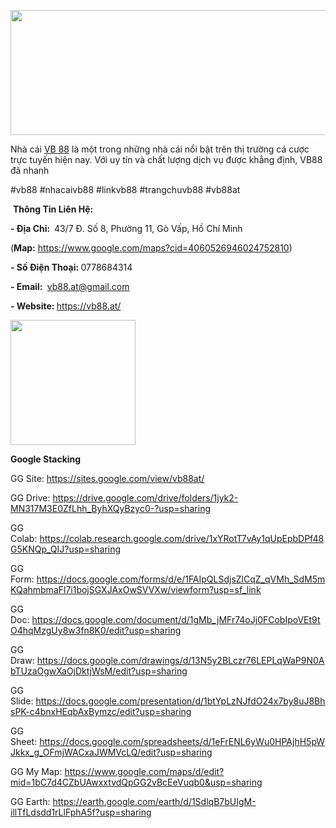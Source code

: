 <p><img src="https://pbs.twimg.com/profile_banners/1851241228899364864/1730205379/1500x500" alt="" width="600" height="200" /></p>
<p>Nh&agrave; c&aacute;i&nbsp;<a href="https://vb88.at/">VB 88</a>&nbsp;l&agrave; một trong những nh&agrave; c&aacute;i nổi bật tr&ecirc;n thị trường c&aacute; cược trực tuyến hiện nay. Với uy t&iacute;n v&agrave; chất lượng dịch vụ được khẳng định, VB88 đ&atilde; nhanh</p>
<p>#vb88 #nhacaivb88 #linkvb88 #trangchuvb88 #vb88at&nbsp;</p>
<p>&nbsp;<strong>Th&ocirc;ng Tin Li&ecirc;n Hệ:</strong></p>
<p><strong>- Địa Chỉ:&nbsp;&nbsp;</strong>43/7 Đ. Số 8, Phường 11, G&ograve; Vấp, Hồ Ch&iacute; Minh</p>
<p>(<strong>Map:</strong>&nbsp;<a href="https://www.google.com/maps?cid=4060526946024752810">https://www.google.com/maps?cid=4060526946024752810</a>)</p>
<p><strong>- Số Điện Thoại:&nbsp;</strong>0778684314</p>
<p><strong>- Email:&nbsp;</strong>&nbsp;<a href="mailto:vb88.at@gmail.com">vb88.at@gmail.com</a></p>
<p><strong>- Website:&nbsp;</strong><a href="https://vb88.at/">https://vb88.at/</a></p>
<p><img src="https://pbs.twimg.com/profile_images/1851241305911017473/3oYUmPWs_400x400.jpg" alt="" width="200" height="200" /></p>
<p><strong>Google Stacking</strong></p>
<p>GG Site:&nbsp;<a href="https://sites.google.com/view/vb88at/">https://sites.google.com/view/vb88at/</a></p>
<p>GG Drive:&nbsp;<a href="https://drive.google.com/drive/folders/1jyk2-MN317M3E0ZfLhh_ByhXQyBzyc0-?usp=sharing">https://drive.google.com/drive/folders/1jyk2-MN317M3E0ZfLhh_ByhXQyBzyc0-?usp=sharing</a></p>
<p>GG Colab:&nbsp;<a href="https://colab.research.google.com/drive/1xYRotT7vAy1qUpEpbDPf48G5KNQp_QIJ?usp=sharing">https://colab.research.google.com/drive/1xYRotT7vAy1qUpEpbDPf48G5KNQp_QIJ?usp=sharing</a></p>
<p>GG Form:&nbsp;<a href="https://docs.google.com/forms/d/e/1FAIpQLSdjsZlCqZ_qVMh_SdM5mKQahmbmaFl7i1bojSGXJAxOwSVVXw/viewform?usp=sf_link">https://docs.google.com/forms/d/e/1FAIpQLSdjsZlCqZ_qVMh_SdM5mKQahmbmaFl7i1bojSGXJAxOwSVVXw/viewform?usp=sf_link</a></p>
<p>GG Doc:&nbsp;<a href="https://docs.google.com/document/d/1gMb_jMFr74oJj0FCobIpoVEt9tO4hqMzgUy8w3fn8K0/edit?usp=sharing">https://docs.google.com/document/d/1gMb_jMFr74oJj0FCobIpoVEt9tO4hqMzgUy8w3fn8K0/edit?usp=sharing</a></p>
<p>GG Draw:&nbsp;<a href="https://docs.google.com/drawings/d/13N5y2BLczr76LEPLqWaP9N0AbTUzaOgwXaOjDktjWsM/edit?usp=sharing">https://docs.google.com/drawings/d/13N5y2BLczr76LEPLqWaP9N0AbTUzaOgwXaOjDktjWsM/edit?usp=sharing</a></p>
<p>GG Slide:&nbsp;<a href="https://docs.google.com/presentation/d/1btYpLzNJfdO24x7by8uJ8BhsPK-c4bnxHEqbAxBymzc/edit?usp=sharing">https://docs.google.com/presentation/d/1btYpLzNJfdO24x7by8uJ8BhsPK-c4bnxHEqbAxBymzc/edit?usp=sharing</a></p>
<p>GG Sheet:&nbsp;<a href="https://docs.google.com/spreadsheets/d/1eFrENL6yWu0HPAjhH5pWJkkx_g_OFmjWACxaJWMVcLQ/edit?usp=sharing">https://docs.google.com/spreadsheets/d/1eFrENL6yWu0HPAjhH5pWJkkx_g_OFmjWACxaJWMVcLQ/edit?usp=sharing</a></p>
<p>GG My Map:&nbsp;<a href="https://www.google.com/maps/d/edit?mid=1bC7d4CZbUAwxxtvdQpGG2vBcEeVuqb0&amp;usp=sharing">https://www.google.com/maps/d/edit?mid=1bC7d4CZbUAwxxtvdQpGG2vBcEeVuqb0&amp;usp=sharing</a></p>
<p>GG Earth:&nbsp;<a href="https://earth.google.com/earth/d/1SdlqB7bUIgM-illTfLdsdd1rLlFphA5f?usp=sharing">https://earth.google.com/earth/d/1SdlqB7bUIgM-illTfLdsdd1rLlFphA5f?usp=sharing</a></p>
<p>&nbsp;</p>